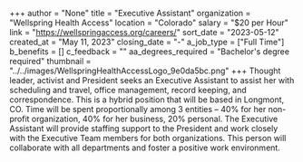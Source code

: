 +++
author = "None"
title = "Executive Assistant"
organization = "Wellspring Health Access"
location = "Colorado"
salary = "$20 per Hour"
link = "https://wellspringaccess.org/careers/"
sort_date = "2023-05-12"
created_at = "May 11, 2023"
closing_date = "-"
a_job_type = ["Full Time"]
b_benefits = []
c_feedback = ""
aa_degrees_required = "Bachelor's degree required"
thumbnail = "../../images/WellspringHealthAccessLogo_9e0da5bc.png"
+++
Thought leader, activist and President seeks an Executive Assistant to assist her with scheduling and travel, office management, record keeping, and correspondence.  This is a hybrid position that will be based in Longmont, CO.  Time will be spent proportionally among 3 entities – 40% for her non-profit organization, 40% for her business, 20% personal.  The Executive Assistant will provide staffing support to the President and work closely with the Executive Team members for both organizations.  This person will collaborate with all departments and foster a positive work environment. 